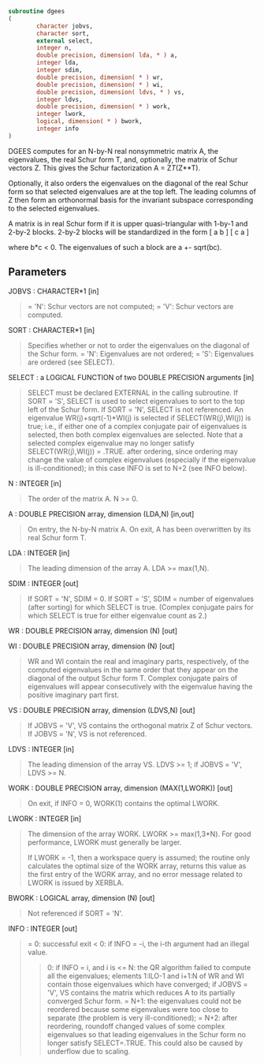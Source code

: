 ```fortran
subroutine dgees
(
        character jobvs,
        character sort,
        external select,
        integer n,
        double precision, dimension( lda, * ) a,
        integer lda,
        integer sdim,
        double precision, dimension( * ) wr,
        double precision, dimension( * ) wi,
        double precision, dimension( ldvs, * ) vs,
        integer ldvs,
        double precision, dimension( * ) work,
        integer lwork,
        logical, dimension( * ) bwork,
        integer info
)
```

DGEES computes for an N-by-N real nonsymmetric matrix A, the
eigenvalues, the real Schur form T, and, optionally, the matrix of
Schur vectors Z.  This gives the Schur factorization A = Z*T*(Z**T).

Optionally, it also orders the eigenvalues on the diagonal of the
real Schur form so that selected eigenvalues are at the top left.
The leading columns of Z then form an orthonormal basis for the
invariant subspace corresponding to the selected eigenvalues.

A matrix is in real Schur form if it is upper quasi-triangular with
1-by-1 and 2-by-2 blocks. 2-by-2 blocks will be standardized in the
form
[  a  b  ]
[  c  a  ]

where b*c < 0. The eigenvalues of such a block are a +- sqrt(bc).

## Parameters
JOBVS : CHARACTER*1 [in]
> = 'N': Schur vectors are not computed;
> = 'V': Schur vectors are computed.

SORT : CHARACTER*1 [in]
> Specifies whether or not to order the eigenvalues on the
> diagonal of the Schur form.
> = 'N': Eigenvalues are not ordered;
> = 'S': Eigenvalues are ordered (see SELECT).

SELECT : a LOGICAL FUNCTION of two DOUBLE PRECISION arguments [in]
> SELECT must be declared EXTERNAL in the calling subroutine.
> If SORT = 'S', SELECT is used to select eigenvalues to sort
> to the top left of the Schur form.
> If SORT = 'N', SELECT is not referenced.
> An eigenvalue WR(j)+sqrt(-1)*WI(j) is selected if
> SELECT(WR(j),WI(j)) is true; i.e., if either one of a complex
> conjugate pair of eigenvalues is selected, then both complex
> eigenvalues are selected.
> Note that a selected complex eigenvalue may no longer
> satisfy SELECT(WR(j),WI(j)) = .TRUE. after ordering, since
> ordering may change the value of complex eigenvalues
> (especially if the eigenvalue is ill-conditioned); in this
> case INFO is set to N+2 (see INFO below).

N : INTEGER [in]
> The order of the matrix A. N >= 0.

A : DOUBLE PRECISION array, dimension (LDA,N) [in,out]
> On entry, the N-by-N matrix A.
> On exit, A has been overwritten by its real Schur form T.

LDA : INTEGER [in]
> The leading dimension of the array A.  LDA >= max(1,N).

SDIM : INTEGER [out]
> If SORT = 'N', SDIM = 0.
> If SORT = 'S', SDIM = number of eigenvalues (after sorting)
> for which SELECT is true. (Complex conjugate
> pairs for which SELECT is true for either
> eigenvalue count as 2.)

WR : DOUBLE PRECISION array, dimension (N) [out]

WI : DOUBLE PRECISION array, dimension (N) [out]
> WR and WI contain the real and imaginary parts,
> respectively, of the computed eigenvalues in the same order
> that they appear on the diagonal of the output Schur form T.
> Complex conjugate pairs of eigenvalues will appear
> consecutively with the eigenvalue having the positive
> imaginary part first.

VS : DOUBLE PRECISION array, dimension (LDVS,N) [out]
> If JOBVS = 'V', VS contains the orthogonal matrix Z of Schur
> vectors.
> If JOBVS = 'N', VS is not referenced.

LDVS : INTEGER [in]
> The leading dimension of the array VS.  LDVS >= 1; if
> JOBVS = 'V', LDVS >= N.

WORK : DOUBLE PRECISION array, dimension (MAX(1,LWORK)) [out]
> On exit, if INFO = 0, WORK(1) contains the optimal LWORK.

LWORK : INTEGER [in]
> The dimension of the array WORK.  LWORK >= max(1,3*N).
> For good performance, LWORK must generally be larger.
> 
> If LWORK = -1, then a workspace query is assumed; the routine
> only calculates the optimal size of the WORK array, returns
> this value as the first entry of the WORK array, and no error
> message related to LWORK is issued by XERBLA.

BWORK : LOGICAL array, dimension (N) [out]
> Not referenced if SORT = 'N'.

INFO : INTEGER [out]
> = 0: successful exit
> < 0: if INFO = -i, the i-th argument had an illegal value.
> > 0: if INFO = i, and i is
> <= N: the QR algorithm failed to compute all the
> eigenvalues; elements 1:ILO-1 and i+1:N of WR and WI
> contain those eigenvalues which have converged; if
> JOBVS = 'V', VS contains the matrix which reduces A
> to its partially converged Schur form.
> = N+1: the eigenvalues could not be reordered because some
> eigenvalues were too close to separate (the problem
> is very ill-conditioned);
> = N+2: after reordering, roundoff changed values of some
> complex eigenvalues so that leading eigenvalues in
> the Schur form no longer satisfy SELECT=.TRUE.  This
> could also be caused by underflow due to scaling.
